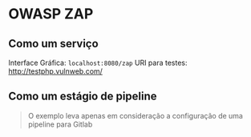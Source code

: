 # OWASP ZAP

## Como um serviço

Interface Gráfica: `localhost:8080/zap`
URI para testes: http://testphp.vulnweb.com/

## Como um estágio de pipeline

> O exemplo leva apenas em consideração a configuração de uma pipeline para Gitlab
